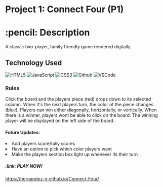 # Project 1: Connect Four (P1)

<h1 align ="center">
<h1>:pencil: Description</h1>
<p>A classic two-player, family friendly game rendered digitally.</p>


<h2>Technology Used</h2>

![HTML5](https://img.shields.io/badge/-HTML5-333?style=flat&logo=html5)
![JavaScript](https://img.shields.io/badge/-JavaScript-333?style=flat&logo=javascript) 
![CSS3](https://img.shields.io/badge/-CSS-333?style=flat&logo=css3)
![Github](https://img.shields.io/badge/-GitHub-333?style=flat&logo=github)
![VSCode](https://img.shields.io/badge/-VS_Code-333?style=flat&logo=visualstudio)

<h3>Rules</h3>
    Click the board and the players piece (red) drops down to its selected column. When it's the next players turn, the color of the piece changes (blue). Players can win either diagonally, horizontally, or vertically. When there is a winner, players wont be able to click on the board. The winning player will be displayed on the left side of the board. 
<h4>Future Updates:</h4>
<li>Add players score/tally scores</li>
<li>Have an option to pick which color players want</li>
<li>Make the players section box light up whenever its their turn</li>

<h5>:link: PLAY NOW!</h5>
<a href="https://hernandez-g.github.io/Connect-Four/">https://hernandez-g.github.io/Connect-Four/</a>


